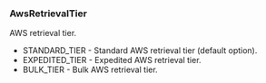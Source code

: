 ### AwsRetrievalTier
AWS retrieval tier.

- STANDARD_TIER - Standard AWS retrieval tier (default option).
- EXPEDITED_TIER - Expedited AWS retrieval tier.
- BULK_TIER - Bulk AWS retrieval tier.
